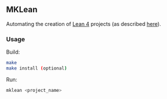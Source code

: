 ## MKLean

Automating the creation of [Lean 4](https://github.com/leanprover/**lean4**) projects (as described [here](https://leanprover-community.github.io/install/project.html#creating-a-lean-project)).

### Usage

Build:
```bash
make
make install (optional)
```

Run:
```bash
mklean <project_name>
```